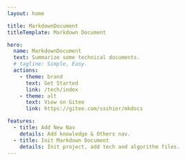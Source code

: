 ```yaml
---
layout: home

title: MarkdownDocument
titleTemplate: Markdown Document

hero:
  name: MarkdownDocument
  text: Summarize some technical documents.
  # tagline: Simple, Easy.
  actions:
    - theme: brand
      text: Get Started
      link: /tech/index
    - theme: alt
      text: View on Gitee
      link: https://gitee.com/ssshier/mkdocs

features:
  - title: Add New Nav
    details: Add knowledge & Others nav.
  - title: Init Markdown Document
    details: Init project, add tech and algorithm files.
---
```

